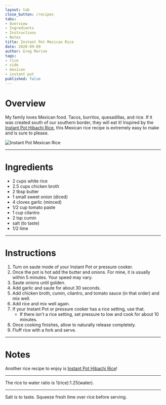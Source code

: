 ```yaml
---
layout: tab
close_button: /recipes
tabs:
- Overview
- Ingredients
- Instructions
- Notes
title: Instant Pot Mexican Rice
date: 2020-09-09
author: Greg Marine
tags: 
- rice
- side 
- mexican
- instant pot
published: false
---
```


# Overview

My family loves Mexican food. Tacos, burritos, quesadillas, and rice. If it was created south of our southern border, they will eat it! Inspired by the [Instant Pot Hibachi Rice](/recipes/instant-pot-hibachi-rice), this Mexican rice recipe is extremely easy to make and is sure to please.

![Instant Pot Mexican Rice](/assets/img/collections/recipes/instant-pot-mexican-rice/instant-pot-mexican-rice.jpg "Instant Pot Mexican Rice tastes just like at the restaurant!")

<!--more-->

---

# Ingredients

- 2 cups white rice
- 2.5 cups chicken broth
- 2 tbsp butter
- 1 small sweet onion (diced)
- 4 cloves garlic (minced)
- 1/2 cup tomato paste
- 1 cup cilantro
- 2 tsp cumin
- salt (to taste)
- 1/2 lime

---

# Instructions

1. Turn on saute mode of your Instant Pot or pressure cooker.
2. Once the pot is hot add the butter and onions. For mine, it is usually within 5 minutes. Your speed may vary.
3. Saute onions until golden.
4. Add garlic and saute for about 30 seconds.
5. Add chicken broth, cumin, cilantro, and tomato sauce (in that order) and mix well.
6. Add rice and mix well again.
7. If your Instant Pot or pressure cooker has a rice setting, use that.
   - If there isn't a rice setting, set pressure to low and cook for about 10 minutes.
8. Once cooking finishes, allow to naturally release completely.
9.  Fluff rice with a fork and serve.

---

# Notes

Another rice recipe to enjoy is [Instant Pot Hibachi Rice](/recipes/instant-pot-hibachi-rice)!

---

The rice to water ratio is 1(rice):1.25(water).

---

Salt is to taste. Squeeze fresh lime over rice before serving.